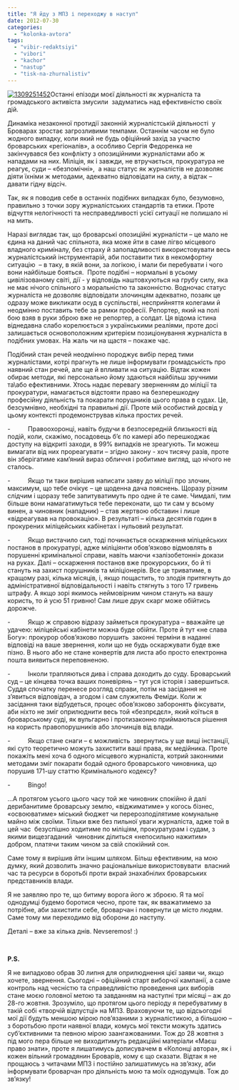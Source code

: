 ```yaml
---
title: "Я йду з МПЗ і переходжу в наступ"
date: 2012-07-30
categories: 
  - "kolonka-avtora"
tags: 
  - "vibir-redaktsiyi"
  - "vibori"
  - "kachor"
  - "nastup"
  - "tisk-na-zhurnalistiv"
---
```


[![](https://mpz.brovary.org/wp-content/uploads/2012/07/1309251452.jpg "1309251452")](https://mpz.brovary.org/wp-content/uploads/2012/07/1309251452.jpg)Останні епізоди моєї діяльності як журналіста та громадського активіста змусили  задуматись над ефективністю своїх дій.

Динаміка незаконної протидії законній журналістській діяльності  у Броварах зростає загрозливими темпами. Останнім часом не було жодного випадку, коли який не будь офіційний захід за участю броварських «регіоналів», а особливо Сергія Федоренка не закінчувався без конфлікту з опозиційними журналістами або ж нападами на них. Міліція, як і завжди, не втручається, прокуратура не реагує, суди – «безпомічні»,  а наш статус як журналістів не дозволяє діяти їхніми ж методами, адекватно відповідати на силу, а відтак – давати гідну відсіч.

Так, як я поводив себе в останніх подібних випадках було, безумовно, правильно з точки зору журналістських стандартів та етики. Проте відчуття нелогічності та несправедливості усієї ситуації не полишало ні на мить.

Наразі виглядає так, що броварські опозиційні журналісти – це мало не єдина на даний час спільнота, яка може йти в саме лігво місцевого владного криміналу, без страху й запопадливості використовувати весь журналістський інструментарій, аби поставити тих в некомфортну ситуацію  – в таку, в якій вони, за логікою, і мали би перебувати і чого вони найбільше бояться.  Проте подібні – нормальні в усьому цивілізованому світі, дії - у відповідь наштовхуються на грубу силу, яка не має нічого спільного з моральністю та законністю. Водночас статус журналіста не дозволяє відповідати злочинцям адекватно, позаяк це одразу може викликати осуд в суспільстві, несприйняття колегами й неодмінно поставить тебе за рамки професії. Репортер, який на полі бою взяв в руки зброю вже не репортер, а солдат. Ця відома істина віднедавна слабо корелюється з українськими реаліями, проте досі залишається основоположним критерієм позиціонування журналіста в подібних умовах. На жаль чи на щастя – покаже час.

Подібний стан речей неодмінно породжує вибір перед тими журналістами, котрі прагнуть не лише інформувати громадськість про наявний стан речей, але ще й впливати на ситуацію. Відтак кожен обирає методи, які персонально йому здаються найбільш зручними та\\або ефективними. Хтось надає перевагу зверненням до міліції та прокуратури, намагається відстояти право на безперешкодну професійну діяльність та покарати порушників цього права в судах. Це, безсумнівно, необхідні та правильні дії. Проте мій особистий досвід у цьому контексті продемонстрував кілька простих речей.

\-          Правоохоронці, навіть будучи в безпосередній близькості від подій, коли, скажімо, посадовець б’є по камері або перешкоджає доступу на відкриті заходи, в 99% випадків не зреагують. Ти можеш вимагати від них прореагувати – згідно закону - хоч тисячу разів, проте він зберігатиме кам’яний вираз обличчя і робитиме вигляд, що нічого не сталось.

\-          Якщо ти таки вирішив написати заяву до міліції про злочин, максимум, що тебе очікує – це щоденна дача пояснень. Щоразу різним слідчим і щоразу тебе запитуватимуть про одне й те саме. Чимдалі, тим більше вони намагатимуться тебе переконати, що ти сам у всьому винен, а чиновник (нападник) – став жертвою обставин і лише «відреагував на провокацію». В результаті – кілька десятків годин в прокурених міліцейських кабінетах і нульовий результат.

\-          Якщо вистачило сил, тоді починається оскарження міліцейських постанов в прокуратурі, адже міліціянти обов’язково відмовлять в порушенні кримінальної справи, навіть маючи «залізобетонні» докази на руках. Далі – оскарження постанов вже прокурорських, бо й ті стануть на захист порушників та міліціонерів. Все це триватиме, в кращому разі, кілька місяців, і, якщо пощастить, то злодія притягнуть до адміністративної відповідальності і навіть стягнуть з того 17 гривень штрафу. А якщо зорі якимось неймовірним чином стануть на вашу користь, то й усю 51 гривню! Сам лише друк скарг може обійтись дорожче.

\-          Якщо ж справою відразу займеться прокуратура – вважайте це удачею: міліцейські кабінети можна буде обійти. Проте й тут «не слава Богу»: прокурор обов’язково порушить  законні терміни в наданні відповіді на ваше звернення, коли що не будь оскаржувати буде вже пізно. В нього або не стане конвертів для листа або просто електронна пошта виявиться переповненою.

\-          Інколи трапляються дива і справа доходить до суду. Броварський суд – це кінцева точка ваших поневірянь – тут уся історія і завершиться. Суддя спочатку перенесе розгляд справи, потім на засідання не з’явиться відповідач, а згодом і сам служитель Феміди. Коли ж засідання таки відбудеться, процес обов’язково заборонять фіксувати, аби ніхто не зміг оприлюднити весь той «безпрєдєл», який коїться в броварському суді, як вульгарно і протизаконно приймаються рішення на користь правопорушників або злочинців від влади.

\-          Якщо стане снаги – є можливість  звернутись у ще вищі інстанції, які суто теоретично можуть захистити ваші права, як медійника. Проте покажіть мені хоча б одного місцевого журналіста, котрий законними методами зміг покарати бодай одного броварського чиновника, що порушив 171-шу статтю Кримінального кодексу?

\-          Bingo!

…А протягом усього цього часу той же чиновник спокійно й далі дерибанитиме броварську землю, «віджиматиме» у когось бізнес, «освоюватиме» міський бюджет чи перерозподілятиме комунальне майно між своїми. Тільки вже без пильної уваги журналіста, адже той в цей час  безуспішно ходитиме по міліціям, прокуратурам і судам, з якими вищезгаданий  чиновник ділиться «непосильно нажитим» добром, платячи таким чином за свій спокійний сон.

Саме тому я вирішив йти іншим шляхом. Більш ефективним, на мою думку, який дозволить значно раціональніше використовувати  власний час та ресурси в боротьбі проти вкрай знахабнілих броварських представників влади.

Я не заявляю про те, що битиму ворога його ж зброєю. Я та мої однодумці будемо боротися чесно, проте так, як вважатимемо за потрібне, аби захистити себе, броварчан і повернути це місто людям. Саме тому ми переходимо від оборони до наступу.

Деталі – вже за кілька днів. Nevseremos! :)

 

**P.S.**

Я не випадково обрав 30 липня для оприлюднення цієї заяви чи, якщо хочете, звернення. Сьогодні – офіційний старт виборчої кампанії, а саме контроль над чесністю та справедливістю проведення цих виборів стане моєю головної метою та завданням на наступні три місяці – аж до 28-го жовтня. Зрозуміло, що протягом цього періоду я перебуватиму в такій собі «творчій відпустці» на МПЗ. Враховуючи те, що відсьогодні мої дії будуть меншою мірою пов’язаними з журналістикою, а більшою – з боротьбою проти наявної влади, комусь мої тексти можуть здатись суб’єктивними та певною мірою заангажованими. Тож до 28 жовтня з під мого пера більше не виходитимуть редакційні матеріали «Маєш право знати», проте я лишатимусь дописувачем в «Колонці автора», як і кожен вільний громадянин Броварів, кому є що сказати. Відтак я не прощаюсь з читачами МПЗ і постійно залишатимусь на зв’язку, аби інформувати броварчан про діяльність мою та моїх однодумців. Тож до зв’язку!
